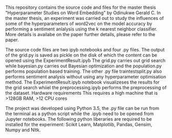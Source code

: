 This repository contains the source code and files for the master thesis "Hyperparameter Studies on Word Embedding" by Odinukwe Gerald C. In the master thesis, an experiment was carried out to study the influences of some of the hyperparameters of word2vec on the model accuracy by performing a sentiment anlalysis using the k nearest neighbor classifier. More details is availabe on the paper further details, please refer to the paper.


The source code files are two ipyb notebooks and four .py files.
The output of the grid.py is saved as pickle on the disk of which the content can be opened using the ExperimentResult.ipyb
The grid.py carries out grid search while bayesian.py carries out Bayesian optimization and the population.py performs population based training. The other .py file traintestsplit.py also performs sentiment analysis without using any hyperparameter optimisation method.
The ExperimentResult.ipyb notebook visualizeses the results for the grid search whiiel the preprocessing.ipyb performs the preprocessing of the dataset.
Hardware requirements
This requires a high machine that is >128GB RAM, >12 CPU cores


The project was developed using Python 3.5, the .py file can be run from the terminal as a python script while the .ipyb need to be opened from Jupyter notebooks. The following python liberaries are required to be installed for the experiment: Scikit Learn, Matplotlib, Pandas, Gensim, Numpy and Nltk.  

